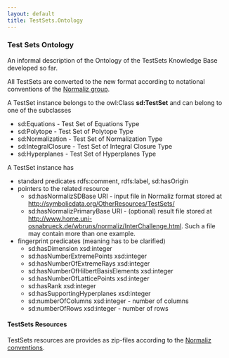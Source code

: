 ```yaml
---
layout: default
title: TestSets.Ontology
---
```


### Test Sets Ontology

An informal description of the Ontology of the TestSets Knowledge Base developed so far.

All TestSets are converted to the new format according to notational conventions of the [Normaliz group](http://www.home.uni-osnabrueck.de/wbruns/normaliz/).

A TestSet instance belongs to the owl:Class **sd:TestSet** and can belong to one of the subclasses

-   sd:Equations - Test Set of Equations Type
-   sd:Polytope - Test Set of Polytope Type
-   sd:Normalization - Test Set of Normalization Type
-   sd:IntegralClosure - Test Set of Integral Closure Type
-   sd:Hyperplanes - Test Set of Hyperplanes Type

A TestSet instance has

-   standard predicates rdfs:comment, rdfs:label, sd:hasOrigin
-   pointers to the related resource
    -   sd:hasNormalizSDBase URI - input file in Normaliz format stored at <http://symbolicdata.org/OtherResources/TestSets/>
    -   sd:hasNormalizPrimaryBase URI - (optional) result file stored at <http://www.home.uni-osnabrueck.de/wbruns/normaliz/InterChallenge.html>. Such a file may contain more than one example.
-   fingerprint predicates (meaning has to be clarified)
    -   sd:hasDimension xsd:integer
    -   sd:hasNumberExtremePoints xsd:integer
    -   sd:hasNumberOfExtremeRays xsd:integer
    -   sd:hasNumberOfHilbertBasisElements xsd:integer
    -   sd:hasNumberOfLatticePoints xsd:integer
    -   sd:hasRank xsd:integer
    -   sd:hasSupportingHyperplanes xsd:integer
    -   sd:numberOfColumns xsd:integer - number of columns
    -   sd:numberOfRows xsd:integer - number of rows

#### TestSets Resources

TestSets resources are provides as zip-files according to the [Normaliz conventions](http://www.home.uni-osnabrueck.de/wbruns/normaliz/).
